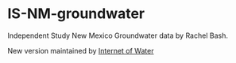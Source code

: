 # IS-NM-groundwater
Independent Study New Mexico Groundwater data by Rachel Bash.

New version maintained by [Internet of Water](https://internetofwater.org)
